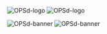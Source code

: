 ![OPSd-logo](https://raw.githubusercontent.com/opsd-io/profile/main/images/OPSd-logo-m-light-trn.svg#gh-light-mode-only)
![OPSd-logo](https://raw.githubusercontent.com/opsd-io/profile/main/images/OPSd-logo-m-grey-trn.svg#gh-dark-mode-only)

![OPSd-banner](https://raw.githubusercontent.com/opsd-io/profile/main/images/OPSd-banner-light-trn.svg#gh-light-mode-only)
![OPSd-banner](https://raw.githubusercontent.com/opsd-io/profile/main/images/OPSd-banner-grey-trn.svg#gh-dark-mode-only)

